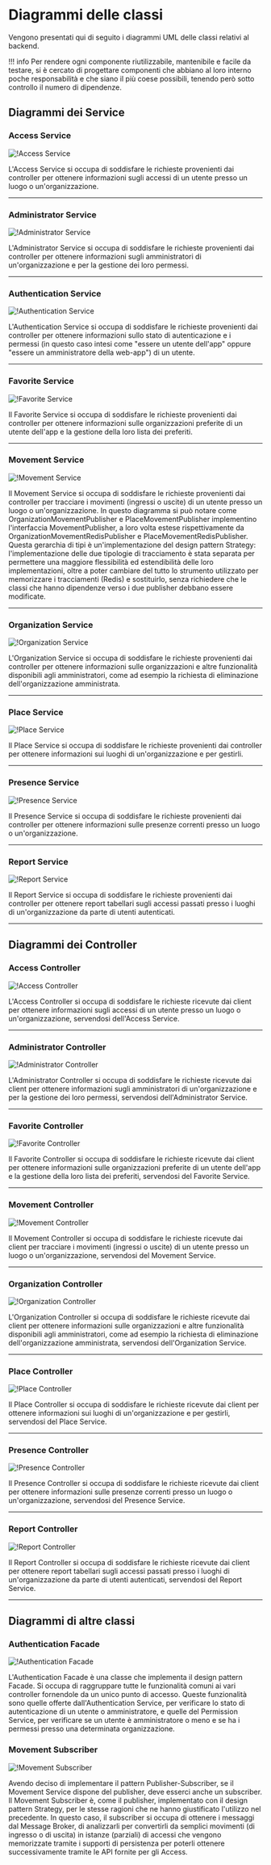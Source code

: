 # Diagrammi delle classi
Vengono presentati qui di seguito i diagrammi UML delle classi relativi al backend.  

!!! info
    Per rendere ogni componente riutilizzabile, mantenibile e facile da testare, si è cercato di progettare componenti che abbiano al loro interno poche responsabilità e che siano il più coese possibili, tenendo però sotto controllo il numero di dipendenze.

## Diagrammi dei Service

### Access Service
![!Access Service](../Immagini/Backend/Classi/AccessService.png)

L'Access Service si occupa di soddisfare le richieste provenienti dai controller per ottenere informazioni sugli accessi di un utente presso un luogo o un'organizzazione.
___

### Administrator Service
![!Administrator Service](../Immagini/Backend/Classi/AdministratorService.png)

L'Administrator Service si occupa di soddisfare le richieste provenienti dai controller per ottenere informazioni sugli amministratori di un'organizzazione e per la gestione dei loro permessi.
___

### Authentication Service
![!Authentication Service](../Immagini/Backend/Classi/AuthenticationService.png)

L'Authentication Service si occupa di soddisfare le richieste provenienti dai controller per ottenere informazioni sullo stato di autenticazione e i permessi (in questo caso intesi come "essere un utente dell'app" oppure "essere un amministratore della web-app") di un utente.
___

### Favorite Service
![!Favorite Service](../Immagini/Backend/Classi/FavoriteService.png)

Il Favorite Service si occupa di soddisfare le richieste provenienti dai controller per ottenere informazioni sulle organizzazioni preferite di un utente dell'app e la gestione della loro lista dei preferiti.
___

### Movement Service
![!Movement Service](../Immagini/Backend/Classi/MovementService.png)

Il Movement Service si occupa di soddisfare le richieste provenienti dai controller per tracciare i movimenti (ingressi o uscite) di un utente presso un luogo o un'organizzazione. In questo diagramma si può notare come OrganizationMovementPublisher e PlaceMovementPublisher implementino l'interfaccia MovementPublisher, a loro volta estese rispettivamente da OrganizationMovementRedisPublisher e PlaceMovementRedisPublisher. Questa gerarchia di tipi è un'implementazione del design pattern Strategy: l'implementazione delle due tipologie di tracciamento è stata separata per permettere una maggiore flessibilità ed estendibilità delle loro implementazioni, oltre a poter cambiare del tutto lo strumento utilizzato per memorizzare i tracciamenti (Redis) e sostituirlo, senza richiedere che le classi che hanno dipendenze verso i due publisher debbano essere modificate.
___

### Organization Service
![!Organization Service](../Immagini/Backend/Classi/OrganizationService.png)

L'Organization Service si occupa di soddisfare le richieste provenienti dai controller per ottenere informazioni sulle organizzazioni e altre funzionalità disponibili agli amministratori, come ad esempio la richiesta di eliminazione dell'organizzazione amministrata.
___

### Place Service
![!Place Service](../Immagini/Backend/Classi/PlaceService.png)

Il Place Service si occupa di soddisfare le richieste provenienti dai controller per ottenere informazioni sui luoghi di un'organizzazione e per gestirli.
___

### Presence Service
![!Presence Service](../Immagini/Backend/Classi/PresenceService.png)

Il Presence Service si occupa di soddisfare le richieste provenienti dai controller per ottenere informazioni sulle presenze correnti presso un luogo o un'organizzazione.
___

### Report Service
![!Report Service](../Immagini/Backend/Classi/ReportService.png)

Il Report Service si occupa di soddisfare le richieste provenienti dai controller per ottenere report tabellari sugli accessi passati presso i luoghi di un'organizzazione da parte di utenti autenticati.
___

## Diagrammi dei Controller

### Access Controller
![!Access Controller](../Immagini/Backend/Classi/AccessAPI.png)

L'Access Controller si occupa di soddisfare le richieste ricevute dai client per ottenere informazioni sugli accessi di un utente presso un luogo o un'organizzazione, servendosi dell'Access Service.
___

### Administrator Controller
![!Administrator Controller](../Immagini/Backend/Classi/AdministratorApi.png)

L'Administrator Controller si occupa di soddisfare le richieste ricevute dai client per ottenere informazioni sugli amministratori di un'organizzazione e per la gestione dei loro permessi, servendosi dell'Administrator Service.
___

### Favorite Controller
![!Favorite Controller](../Immagini/Backend/Classi/FavoriteAPI.png)

Il Favorite Controller si occupa di soddisfare le richieste ricevute dai client per ottenere informazioni sulle organizzazioni preferite di un utente dell'app e la gestione della loro lista dei preferiti, servendosi del Favorite Service.
___

### Movement Controller
![!Movement Controller](../Immagini/Backend/Classi/MovementAPI.png)

Il Movement Controller si occupa di soddisfare le richieste ricevute dai client per tracciare i movimenti (ingressi o uscite) di un utente presso un luogo o un'organizzazione, servendosi del Movement Service.
___

### Organization Controller
![!Organization Controller](../Immagini/Backend/Classi/OrganizationAPI.png)

L'Organization Controller si occupa di soddisfare le richieste ricevute dai client per ottenere informazioni sulle organizzazioni e altre funzionalità disponibili agli amministratori, come ad esempio la richiesta di eliminazione dell'organizzazione amministrata, servendosi dell'Organization Service.
___

### Place Controller
![!Place Controller](../Immagini/Backend/Classi/PlaceAPI.png)

Il Place Controller si occupa di soddisfare le richieste ricevute dai client per ottenere informazioni sui luoghi di un'organizzazione e per gestirli, servendosi del Place Service.
___

### Presence Controller
![!Presence Controller](../Immagini/Backend/Classi/PresenceAPI.png)

Il Presence Controller si occupa di soddisfare le richieste ricevute dai client per ottenere informazioni sulle presenze correnti presso un luogo o un'organizzazione, servendosi del Presence Service.
___

### Report Controller
![!Report Controller](../Immagini/Backend/Classi/ReportAPI.png)

Il Report Controller si occupa di soddisfare le richieste ricevute dai client per ottenere report tabellari sugli accessi passati presso i luoghi di un'organizzazione da parte di utenti autenticati, servendosi del Report Service.
___

## Diagrammi di altre classi

### Authentication Facade
![!Authentication Facade](../Immagini/Backend/Classi/AuthenticationFacade.png)

L'Authentication Facade è una classe che implementa il design pattern Facade. Si occupa di raggruppare tutte le funzionalità comuni ai vari controller fornendole da un unico punto di accesso. Queste funzionalità sono quelle offerte dall'Authentication Service, per verificare lo stato di autenticazione di un utente o amministratore, e quelle del Permission Service, per verificare se un utente è amministratore o meno e se ha i permessi presso una determinata organizzazione.

### Movement Subscriber
![!Movement Subscriber](../Immagini/Backend/Classi/MovementSubscriber.png)

Avendo deciso di implementare il pattern Publisher-Subscriber, se il Movement Service dispone del publisher, deve esserci anche un subscriber. Il Movement Subscriber è, come il publisher, implementato con il design pattern Strategy, per le stesse ragioni che ne hanno giustificato l'utilizzo nel precedente. In questo caso, il subscriber si occupa di ottenere i messaggi dal Message Broker, di analizzarli per convertirli da semplici movimenti (di ingresso o di uscita) in istanze (parziali) di accessi che vengono memorizzate tramite i supporti di persistenza per poterli ottenere successivamente tramite le API fornite per gli Access.
